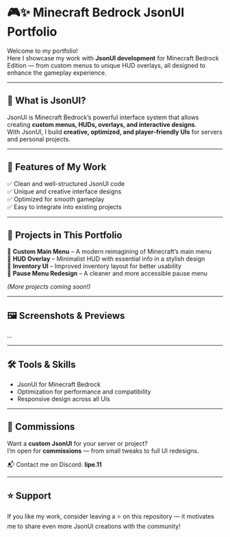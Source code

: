 # 🎮✨ Minecraft Bedrock JsonUI Portfolio

Welcome to my portfolio!  
Here I showcase my work with **JsonUI development** for Minecraft Bedrock Edition — from custom menus to unique HUD overlays, all designed to enhance the gameplay experience.  

---

## 🚀 What is JsonUI?
JsonUI is Minecraft Bedrock’s powerful interface system that allows creating **custom menus, HUDs, overlays, and interactive designs**.  
With JsonUI, I build **creative, optimized, and player-friendly UIs** for servers and personal projects.  

---

## 🌟 Features of My Work
✅ Clean and well-structured JsonUI code  
✅ Unique and creative interface designs  
✅ Optimized for smooth gameplay  
✅ Easy to integrate into existing projects  

---

## 📂 Projects in This Portfolio
🔹 **Custom Main Menu** – A modern reimagining of Minecraft’s main menu  
🔹 **HUD Overlay** – Minimalist HUD with essential info in a stylish design  
🔹 **Inventory UI** – Improved inventory layout for better usability  
🔹 **Pause Menu Redesign** – A cleaner and more accessible pause menu  

*(More projects coming soon!)*  

---

## 🖼️ Screenshots & Previews
*...*

---

## 🛠️ Tools & Skills
- JsonUI for Minecraft Bedrock 
- Optimization for performance and compatibility
- Responsive design across all UIs

---

## 💼 Commissions
Want a **custom JsonUI** for your server or project?  
I’m open for **commissions** — from small tweaks to full UI redesigns.  

📬 Contact me on Discord: **lipe.11**  

---

## ⭐ Support
If you like my work, consider leaving a ⭐ on this repository — it motivates me to share even more JsonUI creations with the community!  
